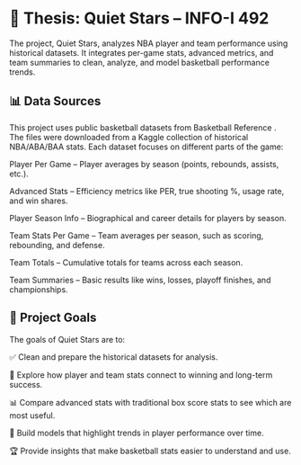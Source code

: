 # 🏀 Thesis: Quiet Stars – INFO-I 492

The project, Quiet Stars, analyzes NBA player and team performance using historical datasets. It integrates per-game stats, advanced metrics, and team summaries to clean, analyze, and model basketball performance trends.

## 📊 Data Sources

This project uses public basketball datasets from Basketball Reference
. The files were downloaded from a Kaggle collection of historical NBA/ABA/BAA stats. Each dataset focuses on different parts of the game:

Player Per Game – Player averages by season (points, rebounds, assists, etc.).

Advanced Stats – Efficiency metrics like PER, true shooting %, usage rate, and win shares.

Player Season Info – Biographical and career details for players by season.

Team Stats Per Game – Team averages per season, such as scoring, rebounding, and defense.

Team Totals – Cumulative totals for teams across each season.

Team Summaries – Basic results like wins, losses, playoff finishes, and championships.

## 🎯 Project Goals

The goals of Quiet Stars are to:

✅ Clean and prepare the historical datasets for analysis.

🔎 Explore how player and team stats connect to winning and long-term success.

📊 Compare advanced stats with traditional box score stats to see which are most useful.

🤖 Build models that highlight trends in player performance over time.

🏆 Provide insights that make basketball stats easier to understand and use.
